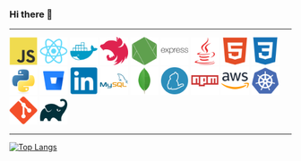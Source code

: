 ### Hi there 👋
___
<img src="https://github.com/devicons/devicon/blob/master/icons/javascript/javascript-original.svg" alt="Javascript" width="50" height="50"></img>
<img src="https://github.com/devicons/devicon/blob/master/icons/react/react-original.svg" alt="React" width="50" height="50"></img>
<img src="https://github.com/devicons/devicon/blob/master/icons/docker/docker-plain.svg" alt="Docker" width="50" height="50"></img>
<img src="https://github.com/devicons/devicon/blob/master/icons/nestjs/nestjs-plain.svg" alt="NestJs" width="50" height="50"></img>
<img src="https://github.com/devicons/devicon/blob/master/icons/nodejs/nodejs-plain.svg" alt="NodeJs" width="50" height="50"></img>
<img src="https://github.com/devicons/devicon/blob/master/icons/express/express-original-wordmark.svg" alt="Express" width="50" height="50"></img>
<img src="https://github.com/devicons/devicon/blob/master/icons/java/java-plain.svg" alt="Java" width="50" height="50"></img>
<img src="https://github.com/devicons/devicon/blob/master/icons/html5/html5-plain.svg" alt="HTML" width="50" height="50"></img>
<img src="https://github.com/devicons/devicon/blob/master/icons/css3/css3-plain.svg" alt="CSS" width="50" height="50"></img>
<img src="https://github.com/devicons/devicon/blob/master/icons/python/python-original.svg" alt="Python" width="50" height="50"></img>
<img src="https://github.com/devicons/devicon/blob/master/icons/bitbucket/bitbucket-original.svg" alt="Bitbucket" width="50" height="50"></img>
<img src="https://github.com/devicons/devicon/blob/master/icons/linkedin/linkedin-original.svg" alt="Linkedin" width="50" height="50"></img>
<img src="https://github.com/devicons/devicon/blob/master/icons/mysql/mysql-original-wordmark.svg" alt="MySQL" width="50" height="50"></img>
<img src="https://github.com/devicons/devicon/blob/master/icons/mongodb/mongodb-original.svg" alt="Mongodb" width="50" height="50"></img>
<img src="https://github.com/devicons/devicon/blob/master/icons/yarn/yarn-original.svg" alt="Yarn" width="50" height="50"></img>
<img src="https://github.com/devicons/devicon/blob/master/icons/npm/npm-original-wordmark.svg" alt="NPM" width="50" height="50"></img>
<img src="https://github.com/devicons/devicon/blob/master/icons/amazonwebservices/amazonwebservices-original-wordmark.svg" alt="AWS" width="50" height="50"></img>
<img src="https://github.com/devicons/devicon/blob/master/icons/kubernetes/kubernetes-plain.svg" alt="Kubernetes" width="50" height="50"></img>
<img src="https://github.com/devicons/devicon/blob/master/icons/git/git-original.svg" alt="Git" width="50" height="50"></img>
<img src="https://github.com/devicons/devicon/blob/master/icons/gradle/gradle-plain.svg" alt="Gradle" width="50" height="50"></img>
___
[![Top Langs](https://github-readme-stats.vercel.app/api/top-langs/?username=alejandrodk&layout=compact)](https://github.com/anuraghazra/github-readme-stats)
<!--
**alejandrodk/alejandrodk** is a ✨ _special_ ✨ repository because its `README.md` (this file) appears on your GitHub profile.

Here are some ideas to get you started:

- 🔭 I’m currently working on ...
- 🌱 I’m currently learning ...
- 👯 I’m looking to collaborate on ...
- 🤔 I’m looking for help with ...
- 💬 Ask me about ...
- 📫 How to reach me: ...
- 😄 Pronouns: ...
- ⚡ Fun fact: ...
-->
